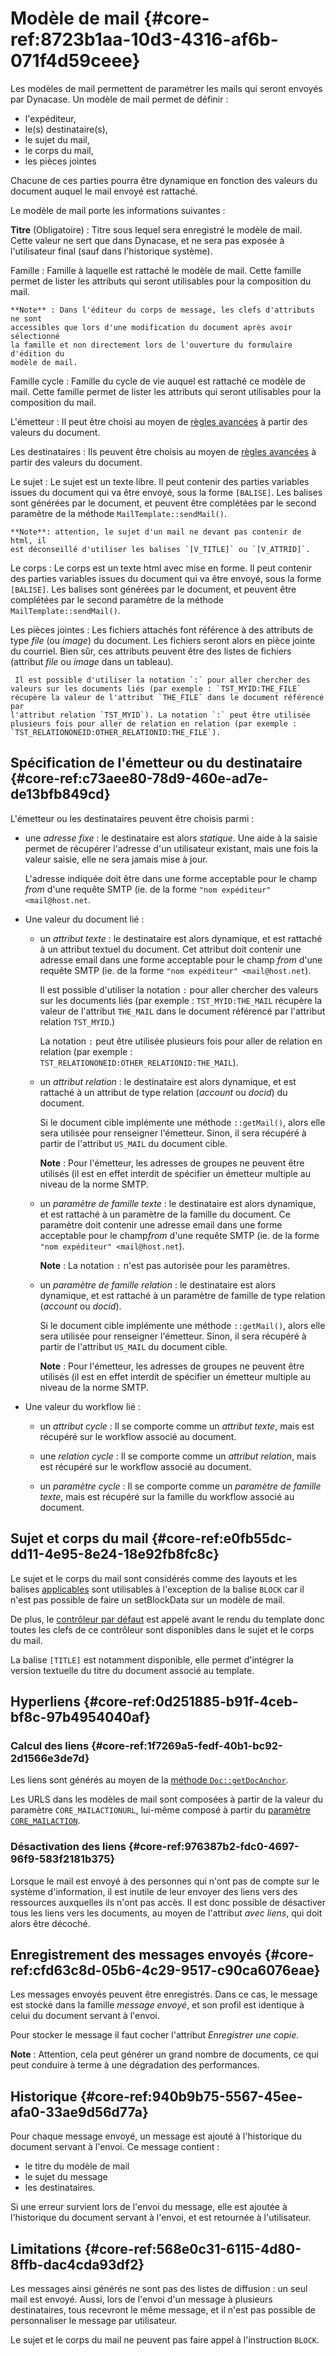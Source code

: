 # Modèle de mail {#core-ref:8723b1aa-10d3-4316-af6b-071f4d59ceee}

Les modèles de mail permettent de paramétrer les mails qui seront envoyés par
Dynacase. Un modèle de mail permet de définir :

*   l'expéditeur,
*   le(s) destinataire(s),
*   le sujet du mail,
*   le corps du mail,
*   les pièces jointes

Chacune de ces parties pourra être dynamique en fonction des valeurs du document
auquel le mail envoyé est rattaché.

Le modèle de mail porte les informations suivantes :

**Titre** (Obligatoire)
:   Titre sous lequel sera enregistré le modèle de mail. Cette valeur ne sert
    que dans Dynacase, et ne sera pas exposée à l'utilisateur final (sauf dans
    l'historique système).

Famille
:   Famille à laquelle est rattaché le modèle de mail. Cette famille permet de
    lister les attributs qui seront utilisables pour la composition du mail.
    
    **Note** : Dans l'éditeur du corps de message, les clefs d'attributs ne sont
    accessibles que lors d'une modification du document après avoir sélectionné
    la famille et non directement lors de l'ouverture du formulaire d'édition du
    modèle de mail.

Famille cycle
:   Famille du cycle de vie auquel est rattaché ce modèle de mail. Cette famille
    permet de lister les attributs qui seront utilisables pour la composition du
    mail.

L'émetteur
:   Il peut être choisi au moyen de [règles avancées][emetteur_destinataire] à
    partir des valeurs du document.

Les destinataires
:   Ils peuvent être choisis au moyen de
    [règles avancées][emetteur_destinataire] à partir des valeurs du document.

Le sujet
:   Le sujet est un texte libre. Il peut contenir des parties variables issues
    du document qui va être envoyé, sous la forme `[BALISE]`.
    Les balises sont générées par le document, et peuvent être complétées par le
    second paramètre de la méthode `MailTemplate::sendMail()`.
    
    **Note**: attention, le sujet d'un mail ne devant pas contenir de html, il
    est déconseillé d'utiliser les balises `[V_TITLE]` ou `[V_ATTRID]`.

Le corps
:   Le corps est un texte html avec mise en forme. Il peut contenir des parties
    variables issues du document qui va être envoyé, sous la forme `[BALISE]`.
    Les balises sont générées par le document, et peuvent être complétées par le
    second paramètre de la méthode `MailTemplate::sendMail()`.

Les pièces jointes
:   Les fichiers attachés font référence à des attributs de type *file* (ou
    *image*) du document. Les fichiers seront alors en pièce jointe du courriel.
    Bien sûr, ces attributs peuvent être des listes de fichiers (attribut
    *file* ou *image* dans un tableau).
    
     Il est possible d'utiliser la notation `:` pour aller chercher des
    valeurs sur les documents liés (par exemple : `TST_MYID:THE_FILE`
    récupère la valeur de l'attribut `THE_FILE` dans le document référencé par
    l'attribut relation `TST_MYID`). La notation `:` peut être utilisée
    plusieurs fois pour aller de relation en relation (par exemple :
    `TST_RELATIONONEID:OTHER_RELATIONID:THE_FILE`).

## Spécification de l'émetteur ou du destinataire {#core-ref:c73aee80-78d9-460e-ad7e-de13bfb849cd}

L'émetteur ou les destinataires peuvent être choisis parmi :

*   une *adresse fixe* : le destinataire est alors *statique*. Une aide à la
    saisie permet de récupérer l'adresse d'un utilisateur existant, mais une
    fois la valeur saisie, elle ne sera jamais mise à jour.
    
    L'adresse indiquée doit être dans une forme acceptable pour le champ
    *from* d'une requête SMTP (ie. de la forme
    `"nom expéditeur" <mail@host.net`.

*   Une valeur du document lié :
    
    *   un *attribut texte* : le destinataire est alors dynamique, et est
        rattaché à un attribut textuel du document. Cet attribut doit
        contenir une adresse email dans une forme acceptable pour le champ
        *from* d'une requête SMTP (ie. de la forme
        `"nom expéditeur" <mail@host.net`).
        
        Il est possible d'utiliser la notation `:` pour aller chercher des
        valeurs sur les documents liés (par exemple : `TST_MYID:THE_MAIL`
        récupère la valeur de l'attribut `THE_MAIL` dans le document référencé
        par l'attribut relation `TST_MYID`.)
        
        La notation `:` peut être utilisée plusieurs fois pour aller de relation
        en relation (par exemple :
        `TST_RELATIONONEID:OTHER_RELATIONID:THE_MAIL`).
    
    *   un *attribut relation* : le destinataire est alors dynamique, et est
        rattaché à un attribut de type relation (*account* ou *docid*) du
        document.
        
        Si le document cible implémente une méthode `::getMail()`, alors elle
        sera utilisée pour renseigner l'émetteur. Sinon, il sera récupéré à
        partir de l'attribut `US_MAIL` du document cible.
        
        **Note** : Pour l'émetteur, les adresses de groupes ne peuvent être
        utilisés (il est en effet interdit de spécifier un émetteur multiple
        au niveau de la norme SMTP.
    
    *   un *paramètre de famille texte* : le destinataire est alors
        dynamique, et est rattaché à un paramètre de la famille du document.
        Ce paramètre doit contenir une adresse email dans une forme
        acceptable pour le champ*from* d'une requête SMTP (ie. de la forme
        `"nom expéditeur" <mail@host.net`).
        
        **Note** : La notation `:` n'est pas autorisée pour les paramètres.
    
    *   un *paramètre de famille relation* : le destinataire est alors
        dynamique, et est rattaché à un paramètre de famille de type
        relation (*account* ou *docid*).
        
        Si le document cible implémente une méthode `::getMail()`, alors elle
        sera utilisée pour renseigner l'émetteur. Sinon, il sera récupéré à
        partir de l'attribut `US_MAIL` du document cible.
        
        **Note** : Pour l'émetteur, les adresses de groupes ne peuvent être
        utilisés (il est en effet interdit de spécifier un émetteur multiple
        au niveau de la norme SMTP.

*   Une valeur du workflow lié :
    
    *   un *attribut cycle* : Il se comporte comme un *attribut texte*, mais
        est récupéré sur le workflow associé au document.
    
    *   une *relation cycle* : Il se comporte comme un *attribut relation*,
        mais est récupéré sur le workflow associé au document.
    
    *   un *paramètre cycle* : Il se comporte comme un *paramètre de famille
        texte*, mais est récupéré sur la famille du workflow associé au
        document.

## Sujet et corps du mail {#core-ref:e0fb55dc-dd11-4e95-8e24-18e92fb8fc8c}

Le sujet et le corps du mail sont considérés comme des layouts et les balises [applicables][TemplateBaliseText] sont utilisables à l'exception de la balise `BLOCK` car il n'est pas possible de faire un setBlockData sur un modèle de mail.

De plus, le [contrôleur par défaut][ControleurDefaut] est appelé avant le rendu du template donc toutes les clefs de ce contrôleur sont disponibles dans le sujet et le corps du mail.

<span class="flag inline nota-bene"></span> La balise `[TITLE]` est notamment disponible, elle permet d'intégrer la version textuelle du titre du document associé au template.

## Hyperliens {#core-ref:0d251885-b91f-4ceb-bf8c-97b4954040af}

### Calcul des liens {#core-ref:1f7269a5-fedf-40b1-bc92-2d1566e3de7d}

Les liens sont générés au moyen de la
[méthode `Doc::getDocAnchor`][getDocAnchor].

Les URLS dans les modèles de mail sont composées à partir de la valeur du
paramètre `CORE_MAILACTIONURL`, lui-même composé à partir
du [paramètre `CORE_MAILACTION`][CORE_MAILACTION].

### Désactivation des liens {#core-ref:976387b2-fdc0-4697-96f9-583f2181b375}

Lorsque le mail est envoyé à des personnes qui n'ont pas de compte sur le
système d'information, il est inutile de leur envoyer des liens vers des
ressources auxquelles ils n'ont pas accès. Il est donc possible de désactiver
tous les liens vers les documents, au moyen de l'attribut *avec liens*, qui doit
alors être décoché.

## Enregistrement des messages envoyés {#core-ref:cfd63c8d-05b6-4c29-9517-c90ca6076eae}

Les messages envoyés peuvent être enregistrés. Dans ce cas, le message est
stocké dans la famille *message envoyé*, et son profil est identique à celui du
document servant à l'envoi.

Pour stocker le message il faut cocher l'attribut *Enregistrer une copie*.

**Note** : Attention, cela peut générer un grand nombre de documents, ce qui
peut conduire à terme à une dégradation des performances.

## Historique {#core-ref:940b9b75-5567-45ee-afa0-33ae9d56d77a}

Pour chaque message envoyé, un message est ajouté à  l'historique du document
servant à l'envoi. Ce message contient :

* le titre du modèle de mail
* le sujet du message
* les destinataires.

Si une erreur survient lors de l'envoi du message, elle est ajoutée à
l'historique du document servant à l'envoi, et est retournée à l'utilisateur.

## Limitations {#core-ref:568e0c31-6115-4d80-8ffb-dac4cda93df2}

Les messages ainsi générés ne sont pas des listes de diffusion : un seul mail
est envoyé. Aussi, lors de l'envoi d'un message à plusieurs destinataires, tous
recevront le même message, et il n'est pas possible de personnaliser le message
par utilisateur.

Le sujet et le corps du mail ne peuvent pas faire appel à l'instruction `BLOCK`.

<!-- links -->
[emetteur_destinataire]: #core-ref:c73aee80-78d9-460e-ad7e-de13bfb849cd
[getDocAnchor]: #core-ref:55e9c46c-2a10-4911-8243-7c913416648f
[CORE_MAILACTION]: #core-ref:c1d9e009-49a5-47a4-9104-4d044ea24aa3
[TemplateBaliseText]: #core-ref:32dea245-37e6-4a4c-a65e-06c577c0effa
[ControleurDefaut]: #core-ref:1b7cb4c6-df1e-4124-8f5d-deaeac92561b
